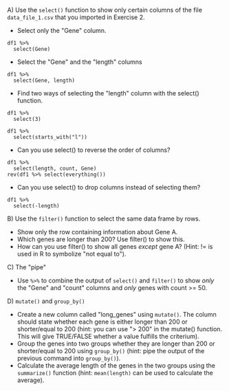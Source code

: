 A) Use the `select()` function to show only certain columns of the file `data_file_1.csv` that you imported in Exercise 2. 
- Select only the "Gene" column.
```
df1 %>% 
  select(Gene)
```

- Select the "Gene" and the "length" columns
```
df1 %>% 
  select(Gene, length)
```

- Find two ways of selecting the "length" column with the select() function.
```
df1 %>% 
  select(3)

df1 %>% 
  select(starts_with("l"))
```

- Can you use select() to reverse the order of columns?
```
df1 %>% 
  select(length, count, Gene)
rev(df1 %>% select(everything())
```
- Can you use select() to drop columns instead of selecting them?
```
df1 %>%
  select(-length)
```

B) Use the `filter()` function to select the same data frame by rows.
- Show only the row containing information about Gene A.
- Which genes are longer than 200? Use filter() to show this. 
- How can you use filter() to show all genes _except_ gene A? (Hint: != is used in R to symbolize "not equal to").

C) The "pipe" 
- Use `%>%` to combine the output of `select()` and `filter()` to show *only* the "Gene" and "count" columns and *only* genes with count >= 50.

D) `mutate()` and `group_by()`
- Create a new column called "long_genes" using `mutate()`. The column should state whether each gene is either longer than 200 or shorter/equal to 200 (hint: you can use "> 200" in the mutate() function. This will give TRUE/FALSE whether a value fulfills the criterium).
- Group the genes into two groups whether they are longer than 200 or shorter/equal to 200 using `group_by()` (hint: pipe the output of the previous command into `group_by()`).
- Calculate the average length of the genes in the two groups using the `summarize()` function (hint: `mean(length)` can be used to calculate the average).
